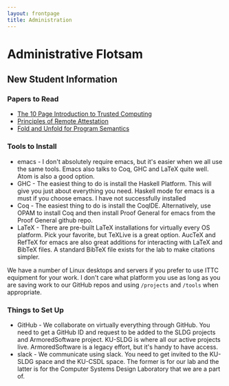 ```yaml
---
layout: frontpage
title: Administration
---
```


# Administrative Flotsam

## New Student Information

### Papers to Read

* [The 10 Page Introduction to Trusted Computing](https://pdfs.semanticscholar.org/0536/3b5049fb581d5ca8ef1c589417f3e5be2b64.pdf)
* [Principles of Remote Attestation](http://web.cs.wpi.edu/~guttman/pubs/good_attest.pdf)
* [Fold and Unfold for Program Semantics](http://www.cs.nott.ac.uk/~pszgmh/semantics.pdf)

### Tools to Install

* emacs - I don't absolutely require emacs, but it's easier when we all use the same tools.  Emacs also talks to Coq, GHC and LaTeX quite well.  Atom is also a good option.
* GHC - The easiest thing to do is install the Haskell Platform.  This will give you just about everything you need.  Haskell mode for emacs is a must if you choose emacs.  I have not successfully installed
* Coq - The easiest thing to do is install the CoqIDE.  Alternatively, use OPAM to install Coq and then install Proof General for emacs from the Proof General github repo.
* LaTeX - There are pre-built LaTeX installations for virtually every OS platform.  Pick your favorite, but TeXLive is a great option.  AucTeX and RefTeX for emacs are also great additions for interacting with LaTeX and BibTeX files.  A standard BibTeX file exists for the lab to make citations simpler.

We have a number of Linux desktops and servers if you prefer to use ITTC equipment for your work.  I don't care what platform you use as long as you are saving work to our GitHub repos and using `/projects` and `/tools` when appropriate.

### Things to Set Up

* GitHub - We collaborate on virtually everything through GitHub.  You need to get a GitHub ID and request to be added to the SLDG projects and ArmoredSoftware project.  KU-SLDG is where all our active projects live.  ArmoredSoftware is a legacy effort, but it's handy to have access.
* slack - We communicate using slack.  You need to get invited to the KU-SLDG space and the KU-CSDL space.  The former is for our lab and the latter is for the Computer Systems Design Laboratory that we are a part of.
